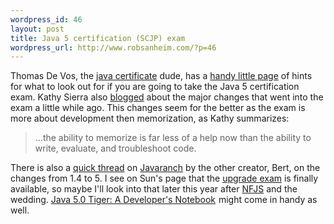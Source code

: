 ```yaml
--- 
wordpress_id: 46
layout: post
title: Java 5 certification (SCJP) exam
wordpress_url: http://www.robsanheim.com/?p=46
---
```

Thomas De Vos, the <a href="http://www.javacertificate.com/">java certificate</a> dude, has a <a href="http://www.javacertificate.com/blogger/page/thomas/20050809#java_5_tiger_your_certification">handy little page</a> of hints for what to look out for if you are going to take the Java 5 certification exam.  Kathy Sierra also <a href="http://headrush.typepad.com/creating_passionate_users/2004/12/update_new_sun_.html">blogged</a> about the major changes that went into the exam a little while ago.  This changes seem for the better as the exam is more about development then memorization, as Kathy summarizes:

<blockquote>...the ability to memorize is far less of a help now than the ability to write, evaluate, and troubleshoot code.</blockquote>

There is also a <a href="http://saloon.javaranch.com/cgi-bin/ubb/ultimatebb.cgi?ubb=get_topic&f=24&t=028170">quick thread</a> on <a href="http://www.javaranch.org">Javaranch</a> by the other creator, Bert, on the changes from 1.4 to 5.  I see on Sun's page that the <a href="http://www.sun.com/training/catalog/courses/CX-310-056.xml">upgrade exam</a> is finally available, so maybe I'll look into that later this year after <a href="http://www.nofluffjuststuff.com">NFJS</a> and the wedding.  <a href="http://www.amazon.com/exec/obidos/redirect?link_code=as2&path=ASIN/0596007388&tag=panasonicyout-20&camp=1789&creative=9325">Java 5.0 Tiger: A Developer's Notebook</a><img src="http://www.assoc-amazon.com/e/ir?t=panasonicyout-20&l=as2&o=1&a=0596007388" width="1" height="1" border="0" alt="" style="border:none !important; margin:0px !important;" /> might come in handy as well.
